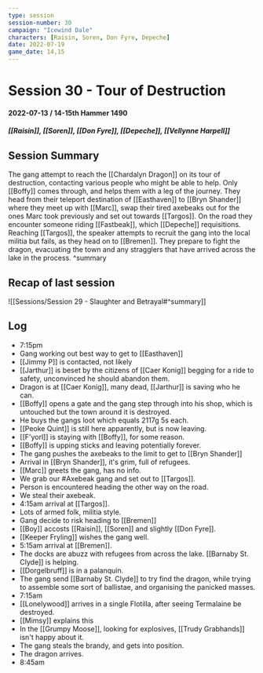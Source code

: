 ```yaml
---
type: session
session-number: 30
campaign: "Icewind Dale"
characters: [Raisin, Soren, Don Fyre, Depeche]
date: 2022-07-19
game_date: 14,15
---
```


# Session 30 - Tour of Destruction
#### 2022-07-13 / 14-15th Hammer 1490
##### [[Raisin]], [[Soren]], [[Don Fyre]], [[Depeche]], [[Vellynne Harpell]]

## Session Summary
The gang attempt to reach the [[Chardalyn Dragon]] on its tour of destruction, contacting various people who might be able to help. Only [[Boffy]] comes through, and helps them with a leg of the journey. They head from their teleport destination of [[Easthaven]] to [[Bryn Shander]] where they meet up with [[Marc]], swap their tired axebeaks out for the ones Marc took previously and set out towards [[Targos]]. On the road they encounter someone riding [[Fastbeak]], which [[Depeche]] requisitions. Reaching [[Targos]], the speaker attempts to recruit the gang into the local militia but fails, as they head on to [[Bremen]]. 
They prepare to fight the dragon, evacuating the town and any stragglers that have arrived across the lake in the process.
^summary

## Recap of last session
![[Sessions/Session 29 - Slaughter and Betrayal#^summary]]

## Log
- 7:15pm
- Gang working out best way to get to [[Easthaven]]
- [[Jimmy P]] is contacted, not likely
- [[Jarthur]] is beset by the citizens of [[Caer Konig]] begging for a ride to safety, unconvinced he should abandon them.
- Dragon is at [[Caer Konig]], many dead, [[Jarthur]] is saving who he can.
- [[Boffy]] opens a gate and the gang step through into his shop, which is untouched but the town around it is destroyed.
- He buys the gangs loot which equals 2117g 5s each.
- [[Peoke Quint]] is still here apparently, but is now leaving.
- [[F'yorl]] is staying with [[Boffy]], for some reason.
- [[Boffy]] is upping sticks and leaving potentially forever.
- The gang pushes the axebeaks to the limit to get to [[Bryn Shander]]
- Arrival in [[Bryn Shander]], it's grim, full of refugees.
- [[Marc]] greets the gang, has no info.
- We grab our #Axebeak gang and set out to [[Targos]].
- Person is encountered heading the other way on the road.
- We steal their axebeak.
- 4:15am arrival at [[Targos]].
- Lots of armed folk, militia style.
- Gang decide to risk heading to [[Bremen]]
- [[Boy]] accosts [[Raisin]], [[Soren]] and slightly [[Don Fyre]].
- [[Keeper Fryling]] wishes the gang well.
- 5:15am arrival at [[Bremen]].
- The docks are abuzz with refugees from across the lake. [[Barnaby St. Clyde]] is helping.
- [[Dorgelbruff]] is in a palanquin.
- The gang send [[Barnaby St. Clyde]] to try find the dragon, while trying to assemble some sort of ballistae, and organising the panicked masses.
- 7:15am
- [[Lonelywood]] arrives in a single Flotilla, after seeing Termalaine be destroyed.
- [[Mimsy]] explains this
- In the [[Grumpy Moose]], looking for explosives, [[Trudy Grabhands]] isn't happy about it.
- The gang steals the brandy, and gets into position.
- The dragon arrives.
- 8:45am
